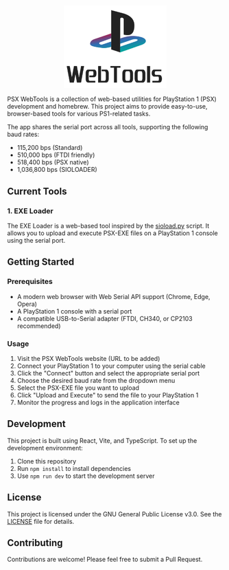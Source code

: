 <p align="center">
    <picture>
    <source media="(prefers-color-scheme: dark)" srcset="./.github/assets/logo-dark.png">
    <source media="(prefers-color-scheme: light)" srcset="./.github/assets/logo-light.png">
    <img alt="PSX WebTools logo" src="./.github/assets/logo-light.png" width="240">
    </picture>
</p>

PSX WebTools is a collection of web-based utilities for PlayStation 1 (PSX) development and homebrew. This project aims to provide easy-to-use, browser-based tools for various PS1-related tasks.

The app shares the serial port across all tools, supporting the following baud rates:

- 115,200 bps (Standard)
- 510,000 bps (FTDI friendly)
- 518,400 bps (PSX native)
- 1,036,800 bps (SIOLOADER)

## Current Tools

### 1. EXE Loader

The EXE Loader is a web-based tool inspired by the [sioload.py](https://github.com/danhans42/sioload) script. It allows you to upload and execute PSX-EXE files on a PlayStation 1 console using the serial port.

## Getting Started

### Prerequisites

- A modern web browser with Web Serial API support (Chrome, Edge, Opera)
- A PlayStation 1 console with a serial port
- A compatible USB-to-Serial adapter (FTDI, CH340, or CP2103 recommended)

### Usage

1. Visit the PSX WebTools website (URL to be added)
2. Connect your PlayStation 1 to your computer using the serial cable
3. Click the "Connect" button and select the appropriate serial port
4. Choose the desired baud rate from the dropdown menu
5. Select the PSX-EXE file you want to upload
6. Click "Upload and Execute" to send the file to your PlayStation 1
7. Monitor the progress and logs in the application interface

## Development

This project is built using React, Vite, and TypeScript. To set up the development environment:

1. Clone this repository
2. Run `npm install` to install dependencies
3. Use `npm run dev` to start the development server

## License

This project is licensed under the GNU General Public License v3.0. See the [LICENSE](LICENSE) file for details.

## Contributing

Contributions are welcome! Please feel free to submit a Pull Request.
